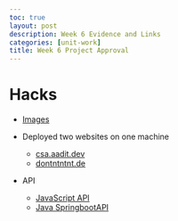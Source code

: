 ```yaml
---
toc: true
layout: post
description: Week 6 Evidence and Links
categories: [unit-work]
title: Week 6 Project Approval
---
```


# Hacks

- [Images](https://aaditgupta21.github.io/fastpages-CSA/unit-work/2022/10/01/image.html)

- Deployed two websites on one machine

  - [csa.aadit.dev](https://football.aadit.dev)
  - [dontntntnt.de](http://dontntntnt.de/)

- API
  - [JavaScript API](https://github.com/aaditgupta21/fastpages-CSA/blob/master/_pages/week5.html)
  - [Java SpringbootAPI](https://github.com/aaditgupta21/CSA-Spring/blob/master/src/main/java/com/nighthawk/spring_portfolio/controllers/Basketball.java)
